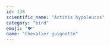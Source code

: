 ```yaml
---
id: 138
scientific_name: "Actitis hypoleucos"
category: "bird"
emoji: "🐦"
name: "Chevalier guignette"
---
```

